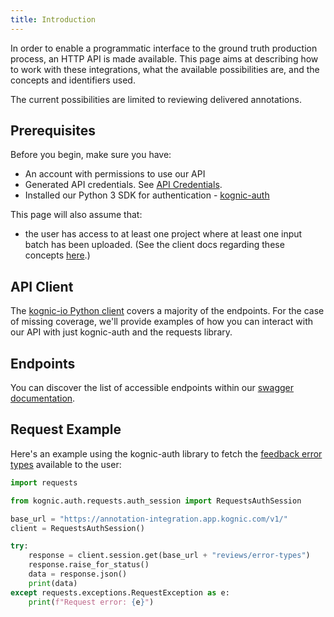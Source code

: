 ```yaml
---
title: Introduction
---
```


In order to enable a programmatic interface to the ground truth production process, an HTTP API is made available. This
page aims at describing how to work with these integrations, what the available possibilities are, and the concepts and
identifiers used.

The current possibilities are limited to reviewing delivered annotations.

## Prerequisites

Before you begin, make sure you have:

- An account with permissions to use our API
- Generated API credentials. See [API Credentials](../kognic-apis#generating-credentials).
- Installed our Python 3 SDK for authentication - [kognic-auth](https://pypi.org/project/kognic-auth/)

This page will also assume that:
- the user has access to at least one project where at least one input batch has been
uploaded. (See the client docs regarding these concepts [here](../kognic-io/project.mdx).)

## API Client

The [kognic-io Python client](https://pypi.org/project/kognic-io/) covers a majority of the endpoints. For the case of missing coverage, we'll provide examples of how you can
interact with our API with just kognic-auth and the requests library.

## Endpoints

You can discover the list of accessible endpoints within our
[swagger documentation](https://annotation-integration.app.kognic.com/api).

## Request Example

Here's an example using the kognic-auth library to fetch the [feedback error types](review#feedback) available to the user:

```python
import requests

from kognic.auth.requests.auth_session import RequestsAuthSession

base_url = "https://annotation-integration.app.kognic.com/v1/"
client = RequestsAuthSession()

try:
    response = client.session.get(base_url + "reviews/error-types")
    response.raise_for_status()
    data = response.json()
    print(data)
except requests.exceptions.RequestException as e:
    print(f"Request error: {e}")
```
